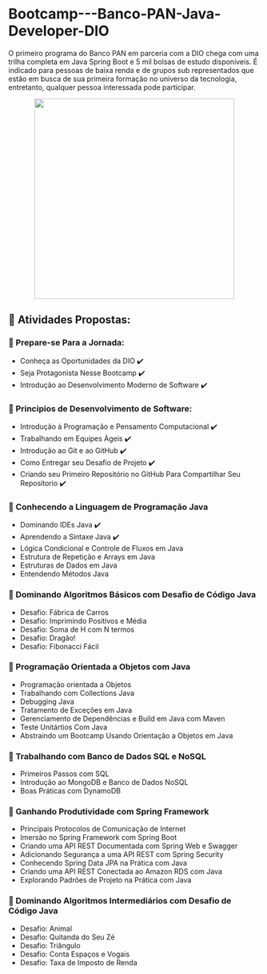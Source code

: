# Bootcamp---Banco-PAN-Java-Developer-DIO
O primeiro programa do Banco PAN em parceria com a DIO chega com uma trilha completa em Java Spring Boot e 5 mil bolsas de estudo disponíveis. É indicado para pessoas de baixa renda e de grupos sub representados que estão em busca de sua primeira formação no universo da tecnologia, entretanto, qualquer pessoa interessada pode participar.

<div align="center">
  <img src="https://user-images.githubusercontent.com/112780452/221062931-185cb3f8-4886-44cb-abf8-bb25cbffd426.png" width="400px" height="400px"/>
</div>

## :round_pushpin: Atividades Propostas:


### :green_book: Prepare-se Para a Jornada:
* Conheça as Oportunidades da DIO :heavy_check_mark:
* Seja Protagonista Nesse Bootcamp :heavy_check_mark:
* Introdução ao Desenvolvimento Moderno de Software :heavy_check_mark:

### :green_book: Principios de Desenvolvimento de Software:
* Introdução à Programação e Pensamento Computacional :heavy_check_mark:
* Trabalhando em Equipes Àgeis :heavy_check_mark:
* Introdução ao Git e ao GitHub :heavy_check_mark:
* Como Entregar seu Desafio de Projeto :heavy_check_mark:
* Criando seu Primeiro Repositório no GitHub Para Compartilhar Seu Repositorio :heavy_check_mark:

### :green_book: Conhecendo a Linguagem de Programação Java
* Dominando IDEs Java :heavy_check_mark:
* Aprendendo a Sintaxe Java :heavy_check_mark:
* Lógica Condicional e Controle de Fluxos em Java
* Estrutura de Repetição e Arrays em Java
* Estruturas de Dados em Java
* Entendendo Métodos Java

### :green_book: Dominando Algoritmos Básicos com Desafio de Código Java
* Desafio: Fábrica de Carros
* Desafio: Imprimindo Positivos e Média
* Desafio: Soma de H com N termos
* Desafio: Dragão!
* Desafio: Fibonacci Fácil

### :green_book: Programação Orientada a Objetos com Java
* Programação orientada a Objetos
* Trabalhando com Collections Java
* Debugging Java
* Tratamento de Exceções em Java
* Gerenciamento de Dependências e Build em Java com Maven
* Teste Unitártios Com Java
* Abstraindo um Bootcamp Usando Orientação a Objetos em Java

### :green_book: Trabalhando com Banco de Dados SQL e NoSQL
* Primeiros Passos com SQL
* Introdução ao MongoDB e Banco de Dados NoSQL
* Boas Práticas com DynamoDB

### :green_book: Ganhando Produtividade com Spring Framework
* Principais Protocolos de Comunicação de Internet
* Imersão no Spring Framework com Spring Boot
* Criando uma API REST Documentada com Spring Web e Swagger
* Adicionando Segurança a uma API REST com Spring Security
* Conhecendo Spring Data JPA na Prática com Java
* Criando uma API REST Conectada ao Amazon RDS com Java
* Explorando Padrões de Projeto na Prática com Java

### :green_book: Dominando Algoritmos Intermediários com Desafio de Código Java
* Desafio: Animal
* Desafio: Quitanda do Seu Zé
* Desafio: Triângulo
* Desafio: Conta Espaços e Vogais
* Desafio: Taxa de Imposto de Renda




